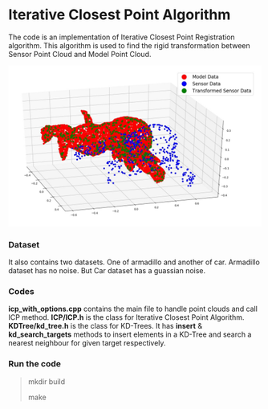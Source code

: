# Iterative Closest Point Algorithm

The code is an implementation of Iterative Closest Point Registration algorithm. This algorithm is used to find the rigid transformation between Sensor Point Cloud and Model Point Cloud.

![armadillo dataset results](https://github.com/vinits5/icp_registration_cpp/blob/master/doc/results.jpeg)

### Dataset
It also contains two datasets. One of armadillo and another of car. Armadillo dataset has no noise. But Car dataset has a guassian noise.

### Codes
**icp_with_options.cpp** contains the main file to handle point clouds and call ICP method.
**ICP/ICP.h** is the class for Iterative Closest Point Algorithm.
**KDTree/kd_tree.h** is the class for KD-Trees. It has **insert** & **kd_search_targets** methods to insert elements in a KD-Tree and search a nearest neighbour for given target respectively.

### Run the code
> mkdir build
> 
> make
